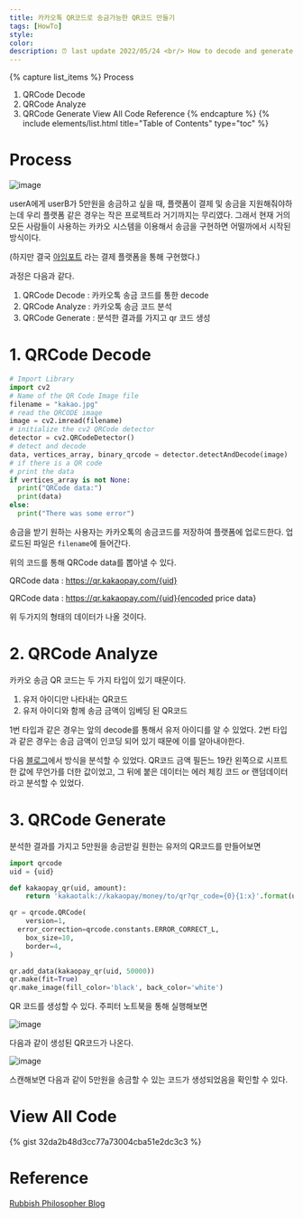 ```yaml
---
title: 카카오톡 QR코드로 송금가능한 QR코드 만들기
tags: [HowTo]
style: 
color: 
description: ⏰ last update 2022/05/24 <br/> How to decode and generate KakaoTalk QR code
---
```


{% capture list_items %}
Process
1. QRCode Decode
2. QRCode Analyze
3. QRCode Generate 
  View All Code
  Reference
  {% endcapture %}
  {% include elements/list.html title="Table of Contents" type="toc" %}

# Process

![image](https://user-images.githubusercontent.com/40678696/169950104-5215de83-c050-4f76-8c7a-07910d29e074.png)

userA에게 userB가 5만원을 송금하고 싶을 때, 플랫폼이 결제 및 송금을 지원해줘야하는데 우리 플랫폼 같은 경우는 작은 프로젝트라 거기까지는 무리였다. 그래서 현재 거의 모든 사람들이 사용하는 카카오 시스템을 이용해서 송금을 구현하면 어떨까에서 시작된 방식이다.

(하지만 결국 [아임포트](https://github.com/iamport/iamport-manual) 라는 결제 플랫폼을 통해 구현했다.)

과정은 다음과 같다.

1. QRCode Decode : 카카오톡 송금 코드를 통한 decode
2. QRCode Analyze : 카카오톡 송금 코드 분석
3. QRCode Generate : 분석한 결과를 가지고 qr 코드 생성



# 1. QRCode Decode

```python
# Import Library
import cv2
# Name of the QR Code Image file
filename = "kakao.jpg"
# read the QRCODE image
image = cv2.imread(filename)
# initialize the cv2 QRCode detector
detector = cv2.QRCodeDetector()
# detect and decode
data, vertices_array, binary_qrcode = detector.detectAndDecode(image)
# if there is a QR code
# print the data
if vertices_array is not None:
  print("QRCode data:")
  print(data)
else:
  print("There was some error")
```



송금을 받기 원하는 사용자는 카카오톡의 송금코드를 저장하여 플랫폼에 업로드한다. 업로드된 파일은  `filename`에 들어간다.

위의 코드를 통해 QRCode data를 뽑아낼 수 있다.

QRCode data : https://qr.kakaopay.com/{uid}

QRCode data : https://qr.kakaopay.com/{uid}{encoded price data}

위 두가지의 형태의 데이터가 나올 것이다.

# 2. QRCode Analyze



카카오 송금 QR 코드는 두 가지 타입이 있기 때문이다.

1. 유저 아이디만 나타내는 QR코드
2. 유저 아이디와 함께 송금 금액이 임베딩 된 QR코드

1번 타입과 같은 경우는 앞의 decode를 통해서 유저 아이디를 알 수 있었다. 2번 타입과 같은 경우는 송금 금액이 인코딩 되어 있기 때문에 이를 알아내야한다. 

다음 [블로그](http://philosophical.one/posts/kakaopay-qrcode/)에서 방식을 분석할 수 있었다. QR코드 금액 필든느 19칸 왼쪽으로 시프트 한 값에 무언가를 더한 값이었고, 그 뒤에 붙은 데이터는 에러 체킹 코드 or 랜덤데이터 라고 분석할 수 있었다.

# 3. QRCode Generate 

분석한 결과를 가지고 5만원을 송금받길 원한는 유저의 QR코드를 만들어보면

```python
import qrcode
uid = {uid}

def kakaopay_qr(uid, amount):
    return 'kakaotalk://kakaopay/money/to/qr?qr_code={0}{1:x}'.format(uid, amount << 19)

qr = qrcode.QRCode(
    version=1,
  error_correction=qrcode.constants.ERROR_CORRECT_L,
    box_size=10,
    border=4,
)

qr.add_data(kakaopay_qr(uid, 50000)) 
qr.make(fit=True)
qr.make_image(fill_color='black', back_color='white')
```

QR 코드를 생성할 수 있다. 주피터 노트북을 통해 실행해보면

![image](https://user-images.githubusercontent.com/40678696/169953633-1bcc5f2b-bcf8-445f-8c03-dc4d1a577192.png)

다음과 같이 생성된 QR코드가 나온다.

![image](https://user-images.githubusercontent.com/40678696/169953902-92209d1a-71b7-4dd1-a295-07cd8fb0b5f0.png)

스캔해보면 다음과 같이 5만원을 송금할 수 있는 코드가 생성되었음을 확인할 수 있다.

# View All Code

{% gist 32da2b48d3cc77a73004cba51e2dc3c3 %}


# Reference

[Rubbish Philosopher Blog](http://philosophical.one/posts/kakaopay-qrcode/)